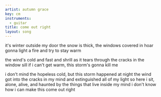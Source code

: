 ```yaml
---
artist: autumn grace
key: cm
instruments:
  - guitar
title: come out right
layout: song
---
```

it's winter outside my door
the snow is thick, the windows covered in hoar
gonna light a fire and try to stay warm

the wind's cold and fast and shrill as it
tears through the cracks in the window sill
if i can't get warm, this storm's gonna kill me

i don't mind the hopeless cold, but this storm happened at night
the wind got into the cracks in my mind and extinguished all of my light
so here i sit, alone, alive, and haunted by the things that live inside my mind
i don't know how i can make this come out right